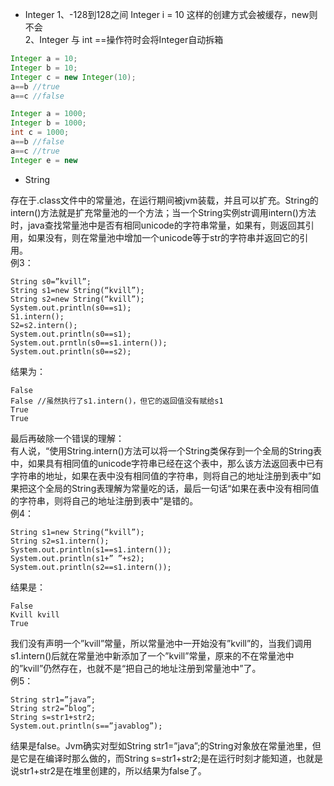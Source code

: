 * Integer
1、-128到128之间 Integer i = 10 这样的创建方式会被缓存，new则不会   
2、Integer 与 int ==操作符时会将Integer自动拆箱
```Java
Integer a = 10;
Integer b = 10;
Integer c = new Integer(10);
a==b //true
a==c //false

Integer a = 1000;
Integer b = 1000;
int c = 1000;
a==b //false
a==c //true
Integer e = new
```

* String

存在于.class文件中的常量池，在运行期间被jvm装载，并且可以扩充。String的intern()方法就是扩充常量池的一个方法；当一个String实例str调用intern()方法时，java查找常量池中是否有相同unicode的字符串常量，如果有，则返回其引用，如果没有，则在常量池中增加一个unicode等于str的字符串并返回它的引用。  
例3：  
```
String s0=”kvill”;
String s1=new String(“kvill”);
String s2=new String(“kvill”);
System.out.println(s0==s1);
S1.intern();
S2=s2.intern();
System.out.println(s0==s1);
System.out.prntln(s0==s1.intern());
System.out.println(s0==s2);
```
结果为：  
```
False
False //虽然执行了s1.intern()，但它的返回值没有赋给s1
True
True
```
最后再破除一个错误的理解：  
有人说，“使用String.intern()方法可以将一个String类保存到一个全局的String表中，如果具有相同值的unicode字符串已经在这个表中，那么该方法返回表中已有字符串的地址，如果在表中没有相同值的字符串，则将自己的地址注册到表中”如果把这个全局的String表理解为常量吃的话，最后一句话“如果在表中没有相同值的字符串，则将自己的地址注册到表中”是错的。  
例4：  
```
String s1=new String(“kvill”);
String s2=s1.intern();
System.out.println(s1==s1.intern());
System.out.println(s1+” ”+s2);
System.out.println(s2==s1.intern());
```
结果是：  
```
False
Kvill kvill
True
```
我们没有声明一个”kvill”常量，所以常量池中一开始没有”kvill”的，当我们调用s1.intern()后就在常量池中新添加了一个”kvill”常量，原来的不在常量池中的”kvill”仍然存在，也就不是“把自己的地址注册到常量池中”了。  
例5：  
```
String str1=”java”;
String str2=”blog”;
String s=str1+str2;
System.out.println(s==”javablog”);
```
结果是false。Jvm确实对型如String str1=”java”;的String对象放在常量池里，但是它是在编译时那么做的，而String s=str1+str2;是在运行时刻才能知道，也就是说str1+str2是在堆里创建的，所以结果为false了。   
